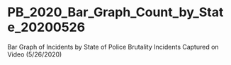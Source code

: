 # PB_2020_Bar_Graph_Count_by_State_20200526
 Bar Graph of Incidents by State of Police Brutality Incidents Captured on Video (5/26/2020)

